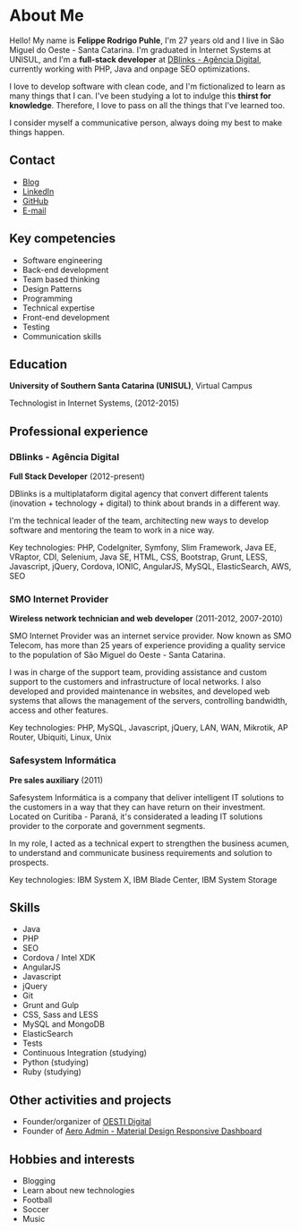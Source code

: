 # About Me

Hello! My name is **Felippe Rodrigo Puhle**, I'm 27 years old and I live in São Miguel do Oeste - Santa Catarina. I'm graduated in Internet Systems at UNISUL, and I'm a **full-stack developer** at [DBlinks - Agência Digital](http://www.dblinks.com.br), currently working with PHP, Java and onpage SEO optimizations.

I love to develop software with clean code, and I'm fictionalized to learn as many things that I can. I've been studying a lot to indulge this **thirst for knowledge**. Therefore, I love to pass on all the things that I've learned too.

I consider myself a communicative person, always doing my best to make things happen.


## Contact

- [Blog](https://felippepuhle.github.io)
- [LinkedIn](https://www.linkedin.com/in/lippep)
- [GitHub](https://github.com/felippepuhle)
- [E-mail](mailto:felippe.puhle@gmail.com)


## Key competencies

- Software engineering
- Back-end development
- Team based thinking
- Design Patterns
- Programming
- Technical expertise
- Front-end development
- Testing
- Communication skills
  

## Education

**University of Southern Santa Catarina (UNISUL)**, Virtual Campus

Technologist in Internet Systems, (2012-2015)


## Professional experience

### DBlinks - Agência Digital

**Full Stack Developer** (2012-present)

DBlinks is a multiplataform digital agency that convert different talents (inovation + technology + digital) to think about brands in a different way.

I'm the technical leader of the team, architecting new ways to develop software and mentoring the team to work in a nice way. 

Key technologies: PHP, CodeIgniter, Symfony, Slim Framework, Java EE, VRaptor, CDI, Selenium, Java SE, HTML, CSS, Bootstrap, Grunt, LESS, Javascript, jQuery, Cordova, IONIC, AngularJS, MySQL, ElasticSearch, AWS, SEO

### SMO Internet Provider

**Wireless network technician and web developer** (2011-2012, 2007-2010)

SMO Internet Provider was an internet service provider. Now known as SMO Telecom, has more than 25 years of experience providing a quality service to the population of São Miguel do Oeste - Santa Catarina.

I was in charge of the support team, providing assistance and custom support to the customers and infrastructure of local networks. I also developed and provided maintenance in websites, and developed web systems that allows the management of the servers, controlling bandwidth, access and other features.

Key technologies: PHP, MySQL, Javascript, jQuery, LAN, WAN, Mikrotik, AP Router, Ubiquiti, Linux, Unix

### Safesystem Informática

**Pre sales auxiliary** (2011)

Safesystem Informática is a company that deliver intelligent IT solutions to the customers in a way that they can have return on their investment. Located on Curitiba - Paraná, it's considerated a leading IT solutions provider to the corporate and government segments.

In my role, I acted as a technical expert to strengthen the business acumen, to understand and communicate business requirements and solution to prospects. 

Key technologies: IBM System X, IBM Blade Center, IBM System Storage


## Skills

- Java
- PHP
- SEO
- Cordova / Intel XDK
- AngularJS
- Javascript
- jQuery
- Git
- Grunt and Gulp
- CSS, Sass and LESS
- MySQL and MongoDB
- ElasticSearch
- Tests
- Continuous Integration (studying)
- Python (studying)
- Ruby (studying)


## Other activities and projects
- Founder/organizer of [OESTI Digital](https://www.oestidigital.com.br/)
- Founder of [Aero Admin - Material Design Responsive Dashboard](www.felippepuhle.com.br/demo/aero)


## Hobbies and interests
- Blogging
- Learn about new technologies
- Football
- Soccer
- Music